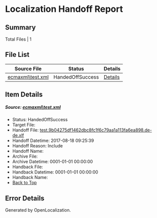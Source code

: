 # <a name='report-top'></a> Localization Handoff Report

## Summary
 Total Files | 1

## File List
 Source File | Status | Details 
 ----------- | ------ | ------- 
 [ecmaxml\test.xml](https://github.com/OpenLocalizationOrg/PowerShell-Docs/blob/ca6af2153df6f0111c606ea7a40a860f0b1367b7/ecmaxml/test.xml) | HandedOffSuccess | [Details](#7694b873bb54d38547dfe6d18b4e3b7466c3f5b8114)

## Item Details
##### <a name='7694b873bb54d38547dfe6d18b4e3b7466c3f5b8114'></a> Source: [ecmaxml\test.xml](https://github.com/OpenLocalizationOrg/PowerShell-Docs/blob/ca6af2153df6f0111c606ea7a40a860f0b1367b7/ecmaxml/test.xml)
* Status: HandedOffSuccess
* Target File: 
* Handoff File: [test.9b04275df1462dbc8fc1f6c79aa1a113fa6ea898.de-de.xlf](https://github.com/OpenLocalizationOrg/PowerShell-Docs.handoff/blob/fe59c7eecfa228cd2695c95f24ac3d0dcd235bcf/ol-handoff/OpenLocalizationOrg/PowerShell-Docs.de-de/master/test.9b04275df1462dbc8fc1f6c79aa1a113fa6ea898.de-de.xlf)
* Handoff Datetime: 2017-08-18 09:25:39
* Handoff Reason: Include
* Handoff Name: 
* Archive File: 
* Archive Datetime: 0001-01-01 00:00:00
* Handback File: 
* Handback Datetime: 0001-01-01 00:00:00
* Handback Name: 
* [Back to Top](#report-top)


## Error Details

Generated by OpenLocalization.
